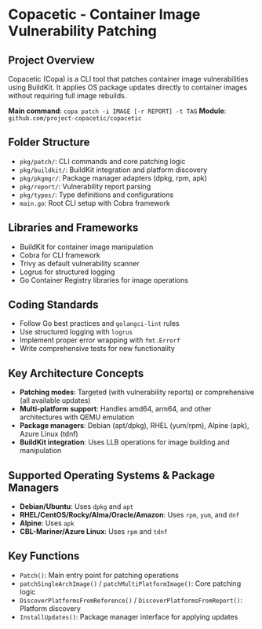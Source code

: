 # Copacetic - Container Image Vulnerability Patching

## Project Overview
Copacetic (Copa) is a CLI tool that patches container image vulnerabilities using BuildKit. It applies OS package updates directly to container images without requiring full image rebuilds.

**Main command**: `copa patch -i IMAGE [-r REPORT] -t TAG`
**Module**: `github.com/project-copacetic/copacetic`

## Folder Structure
- `pkg/patch/`: CLI commands and core patching logic
- `pkg/buildkit/`: BuildKit integration and platform discovery
- `pkg/pkgmgr/`: Package manager adapters (dpkg, rpm, apk)
- `pkg/report/`: Vulnerability report parsing
- `pkg/types/`: Type definitions and configurations
- `main.go`: Root CLI setup with Cobra framework

## Libraries and Frameworks
- BuildKit for container image manipulation
- Cobra for CLI framework
- Trivy as default vulnerability scanner
- Logrus for structured logging
- Go Container Registry libraries for image operations

## Coding Standards
- Follow Go best practices and `golangci-lint` rules
- Use structured logging with `logrus`
- Implement proper error wrapping with `fmt.Errorf`
- Write comprehensive tests for new functionality

## Key Architecture Concepts
- **Patching modes**: Targeted (with vulnerability reports) or comprehensive (all available updates)
- **Multi-platform support**: Handles amd64, arm64, and other architectures with QEMU emulation
- **Package managers**: Debian (apt/dpkg), RHEL (yum/rpm), Alpine (apk), Azure Linux (tdnf)
- **BuildKit integration**: Uses LLB operations for image building and manipulation

## Supported Operating Systems & Package Managers
- **Debian/Ubuntu**: Uses `dpkg` and `apt`
- **RHEL/CentOS/Rocky/Alma/Oracle/Amazon**: Uses `rpm`, `yum`, and `dnf`
- **Alpine**: Uses `apk`
- **CBL-Mariner/Azure Linux**: Uses `rpm` and `tdnf`

## Key Functions
- `Patch()`: Main entry point for patching operations
- `patchSingleArchImage()` / `patchMultiPlatformImage()`: Core patching logic
- `DiscoverPlatformsFromReference()` / `DiscoverPlatformsFromReport()`: Platform discovery
- `InstallUpdates()`: Package manager interface for applying updates
